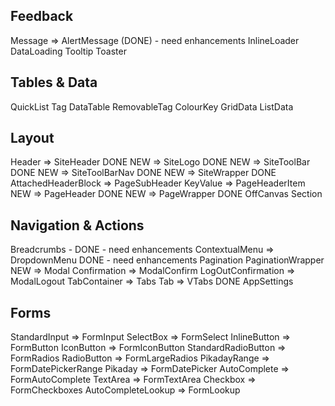 ## Feedback
Message => AlertMessage (DONE) - need enhancements
InlineLoader
DataLoading
Tooltip
Toaster

## Tables & Data
QuickList
Tag
DataTable
RemovableTag
ColourKey
GridData
ListData

## Layout
Header => SiteHeader DONE
NEW => SiteLogo DONE
NEW => SiteToolBar DONE
NEW => SiteToolBarNav DONE
NEW => SiteWrapper DONE
AttachedHeaderBlock => PageSubHeader
KeyValue => PageHeaderItem
NEW => PageHeader DONE
NEW => PageWrapper DONE
OffCanvas
Section

## Navigation & Actions
Breadcrumbs - DONE - need enhancements
ContextualMenu => DropdownMenu DONE - need enhancements
Pagination
PaginationWrapper
NEW => Modal
Confirmation => ModalConfirm
LogOutConfirmation => ModalLogout
TabContainer => Tabs
Tab => VTabs DONE
AppSettings

## Forms
StandardInput => FormInput
SelectBox => FormSelect
InlineButton => FormButton
IconButton => FormIconButton
StandardRadioButton => FormRadios
RadioButton => FormLargeRadios
PikadayRange => FormDatePickerRange
Pikaday => FormDatePicker
AutoComplete => FormAutoComplete
TextArea => FormTextArea
Checkbox => FormCheckboxes
AutoCompleteLookup => FormLookup